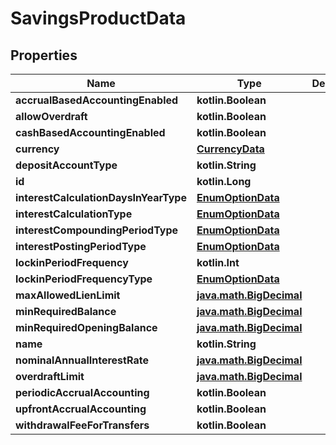 
# SavingsProductData

## Properties
| Name | Type | Description | Notes |
| ------------ | ------------- | ------------- | ------------- |
| **accrualBasedAccountingEnabled** | **kotlin.Boolean** |  |  [optional] |
| **allowOverdraft** | **kotlin.Boolean** |  |  [optional] |
| **cashBasedAccountingEnabled** | **kotlin.Boolean** |  |  [optional] |
| **currency** | [**CurrencyData**](CurrencyData.md) |  |  [optional] |
| **depositAccountType** | **kotlin.String** |  |  [optional] |
| **id** | **kotlin.Long** |  |  [optional] |
| **interestCalculationDaysInYearType** | [**EnumOptionData**](EnumOptionData.md) |  |  [optional] |
| **interestCalculationType** | [**EnumOptionData**](EnumOptionData.md) |  |  [optional] |
| **interestCompoundingPeriodType** | [**EnumOptionData**](EnumOptionData.md) |  |  [optional] |
| **interestPostingPeriodType** | [**EnumOptionData**](EnumOptionData.md) |  |  [optional] |
| **lockinPeriodFrequency** | **kotlin.Int** |  |  [optional] |
| **lockinPeriodFrequencyType** | [**EnumOptionData**](EnumOptionData.md) |  |  [optional] |
| **maxAllowedLienLimit** | [**java.math.BigDecimal**](java.math.BigDecimal.md) |  |  [optional] |
| **minRequiredBalance** | [**java.math.BigDecimal**](java.math.BigDecimal.md) |  |  [optional] |
| **minRequiredOpeningBalance** | [**java.math.BigDecimal**](java.math.BigDecimal.md) |  |  [optional] |
| **name** | **kotlin.String** |  |  [optional] |
| **nominalAnnualInterestRate** | [**java.math.BigDecimal**](java.math.BigDecimal.md) |  |  [optional] |
| **overdraftLimit** | [**java.math.BigDecimal**](java.math.BigDecimal.md) |  |  [optional] |
| **periodicAccrualAccounting** | **kotlin.Boolean** |  |  [optional] |
| **upfrontAccrualAccounting** | **kotlin.Boolean** |  |  [optional] |
| **withdrawalFeeForTransfers** | **kotlin.Boolean** |  |  [optional] |



